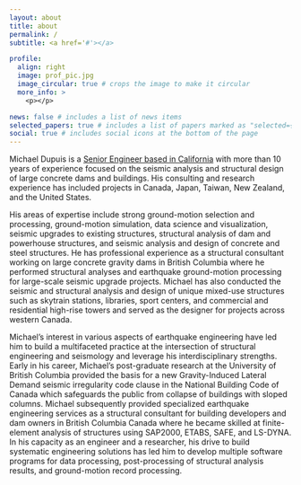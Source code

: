 ```yaml
---
layout: about
title: about
permalink: /
subtitle: <a href='#'></a>

profile:
  align: right
  image: prof_pic.jpg
  image_circular: true # crops the image to make it circular
  more_info: >
    <p></p>

news: false # includes a list of news items
selected_papers: true # includes a list of papers marked as "selected={true}"
social: true # includes social icons at the bottom of the page
---
```


Michael Dupuis is a [Senior Engineer based in California](https://geosyntec.com/people/michael-dupuis) with more than 10 years of experience focused on the seismic analysis and structural design of large concrete dams and buildings. His consulting and research experience has included projects in Canada, Japan, Taiwan, New Zealand, and the United States.

His areas of expertise include strong ground-motion selection and processing, ground-motion simulation, data science and visualization, seismic upgrades to existing structures, structural analysis of dam and powerhouse structures, and seismic analysis and design of concrete and steel structures. He has professional experience as a structural consultant working on large concrete gravity dams in British Columbia where he performed structural analyses and earthquake ground-motion processing for large-scale seismic upgrade projects. Michael has also conducted the seismic and structural analysis and design of unique mixed-use structures such as skytrain stations, libraries, sport centers, and commercial and residential high-rise towers and served as the designer for projects across western Canada.

Michael’s interest in various aspects of earthquake engineering have led him to build a multifaceted practice at the intersection of structural engineering and seismology and leverage his interdisciplinary strengths. Early in his career, Michael’s post-graduate research at the University of British Columbia provided the basis for a new Gravity-Induced Lateral Demand seismic irregularity code clause in the National Building Code of Canada which safeguards the public from collapse of buildings with sloped columns. Michael subsequently provided specialized earthquake engineering services as a structural consultant for building developers and dam owners in British Columbia Canada where he became skilled at finite-element analysis of structures using SAP2000, ETABS, SAFE, and LS-DYNA. In his capacity as an engineer and a researcher, his drive to build systematic engineering solutions has led him to develop multiple software programs for data processing, post-processing of structural analysis results, and ground-motion record processing.

<!-- Michael is currently completing a Ph.D. program focused on improving ground-motion prediction for subduction earthquakes using physics-based simulations at the University of Canterbury in New Zealand. The outcomes of his research will be incorporated in the National Seismic Hazard Model of New Zealand and will have global applicability for seismic analysis of dams for which long-duration subduction megathrust earthquake ground-motion records are uniquely hazardous and observed records are only available from two such earthquakes. -->


<!-- Write your biography here. Tell the world about yourself. Link to your favorite [subreddit](http://reddit.com). You can put a picture in, too. The code is already in, just name your picture `prof_pic.jpg` and put it in the `img/` folder. -->

<!-- Put your address / P.O. box / other info right below your picture. You can also disable any of these elements by editing `profile` property of the YAML header of your `_pages/about.md`. Edit `_bibliography/papers.bib` and Jekyll will render your [publications page](/al-folio/publications/) automatically. -->

<!-- Link to your social media connections, too. This theme is set up to use [Font Awesome icons](https://fontawesome.com/) and [Academicons](https://jpswalsh.github.io/academicons/), like the ones below. Add your Facebook, Twitter, LinkedIn, Google Scholar, or just disable all of them. -->
